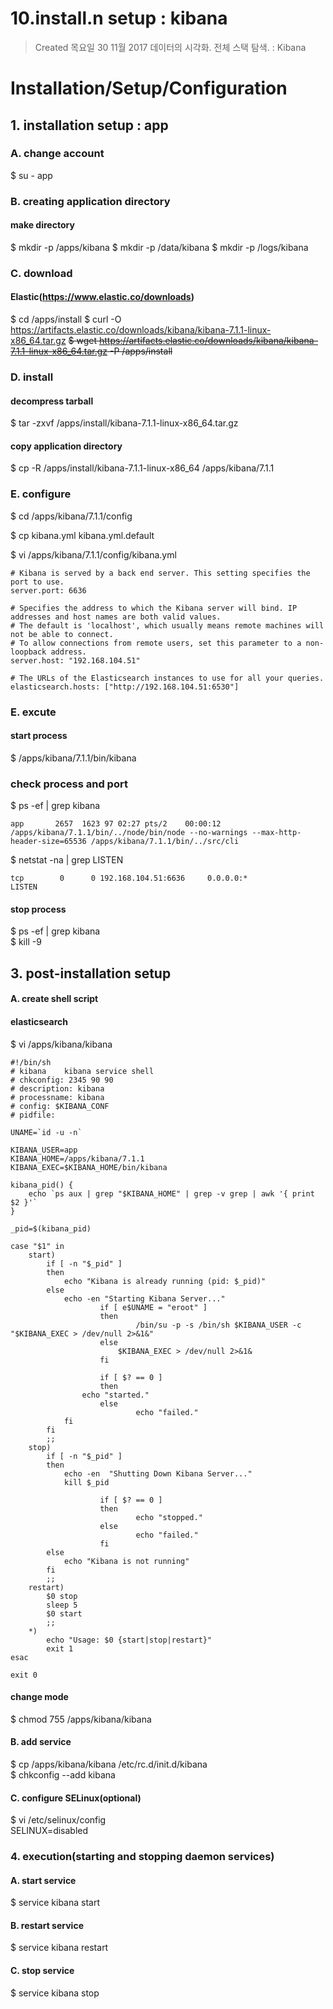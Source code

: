 # 10.install.n setup : kibana

>Created 목요일 30 11월 2017
데이터의 시각화. 전체 스택 탐색. : Kibana

# Installation/Setup/Configuration

## 1. installation setup : app

### A. change account

$ su - app

### B. creating application directory

#### make directory
$ mkdir -p /apps/kibana
$ mkdir -p /data/kibana
$ mkdir -p /logs/kibana

### C. download

#### Elastic(https://www.elastic.co/downloads)
$ cd /apps/install
$ curl -O https://artifacts.elastic.co/downloads/kibana/kibana-7.1.1-linux-x86_64.tar.gz
~~$ wget https://artifacts.elastic.co/downloads/kibana/kibana-7.1.1-linux-x86_64.tar.gz -P /apps/install~~

### D. install

#### decompress tarball
$ tar -zxvf /apps/install/kibana-7.1.1-linux-x86_64.tar.gz

#### copy application directory
$ cp -R /apps/install/kibana-7.1.1-linux-x86_64 /apps/kibana/7.1.1	

### E. configure
$ cd /apps/kibana/7.1.1/config

$ cp kibana.yml kibana.yml.default

$ vi /apps/kibana/7.1.1/config/kibana.yml
```
# Kibana is served by a back end server. This setting specifies the port to use.
server.port: 6636

# Specifies the address to which the Kibana server will bind. IP addresses and host names are both valid values.
# The default is 'localhost', which usually means remote machines will not be able to connect.
# To allow connections from remote users, set this parameter to a non-loopback address.
server.host: "192.168.104.51"

# The URLs of the Elasticsearch instances to use for all your queries.
elasticsearch.hosts: ["http://192.168.104.51:6530"]
```

### E. excute

#### start process
$ /apps/kibana/7.1.1/bin/kibana

### check process and port
$ ps -ef | grep kibana  
```
app       2657  1623 97 02:27 pts/2    00:00:12 /apps/kibana/7.1.1/bin/../node/bin/node --no-warnings --max-http-header-size=65536 /apps/kibana/7.1.1/bin/../src/cli
```

$ netstat -na | grep LISTEN  
```
tcp        0      0 192.168.104.51:6636     0.0.0.0:*               LISTEN     
```

#### stop process
$ ps -ef | grep kibana  
$ kill -9 <pid>

## 3. post-installation setup

#### A. create shell script

#### elasticsearch
$ vi /apps/kibana/kibana  
```
#!/bin/sh
# kibana    kibana service shell
# chkconfig: 2345 90 90
# description: kibana
# processname: kibana
# config: $KIBANA_CONF
# pidfile:

UNAME=`id -u -n`

KIBANA_USER=app
KIBANA_HOME=/apps/kibana/7.1.1
KIBANA_EXEC=$KIBANA_HOME/bin/kibana

kibana_pid() {
	echo `ps aux | grep "$KIBANA_HOME" | grep -v grep | awk '{ print $2 }'`
}

_pid=$(kibana_pid)

case "$1" in
	start)
		if [ -n "$_pid" ]
		then
			echo "Kibana is already running (pid: $_pid)"
		else
			echo -en "Starting Kibana Server..."
	                if [ e$UNAME = "eroot" ]
	                then
	                        /bin/su -p -s /bin/sh $KIBANA_USER -c "$KIBANA_EXEC > /dev/null 2>&1&"
	                else
		                $KIBANA_EXEC > /dev/null 2>&1&
	                fi

	                if [ $? == 0 ]
        	        then
				echo "started."
	                else
        	                echo "failed."
			fi
		fi
		;;
	stop)
		if [ -n "$_pid" ]
		then
			echo -en  "Shutting Down Kibana Server..."
			kill $_pid

        	        if [ $? == 0 ]
	                then
	                        echo "stopped."
	                else
	                        echo "failed."
        	        fi
		else
			echo "Kibana is not running"
		fi
		;;
	restart)
		$0 stop
		sleep 5
		$0 start
		;;
	*)
		echo "Usage: $0 {start|stop|restart}"
		exit 1
esac

exit 0
```

#### change mode  
$ chmod 755 /apps/kibana/kibana

#### B. add service
$ cp /apps/kibana/kibana /etc/rc.d/init.d/kibana  
$ chkconfig --add kibana

#### C. configure SELinux(optional)
$ vi /etc/selinux/config  
SELINUX=disabled

### 4. execution(starting and stopping daemon services)

#### A. start service
$ service kibana start

#### B. restart service
$ service kibana restart

#### C. stop service
$ service kibana stop

